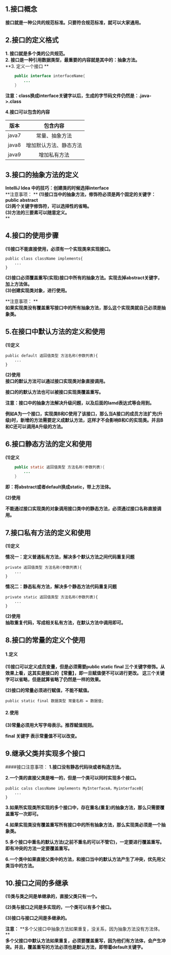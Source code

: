 ## 1.接口概念

**接口就是一种公共的规范标准。只要符合规范标准，就可以大家通用。**  

## 2.接口的定义格式

**1. 接口就是多个类的公共规范。**  
**2. 接口是一种引用数据类型，最重要的内容就是其中的：抽象方法。**  
**3. 定义一个接口 **  

```java
	public interface interfaceName{
		...
	}
```
**注意：class换成interface关键字以后，生成的字节码文件仍然是：.java->.class**  

**4.接口可以包含的内容**  

版本|包含内容
------- |:------------:
java7   |常量、抽象方法
java8   |增加默认方法、静态方法
java9   |增加私有方法


## 3.接口的抽象方法的定义

**IntelliJ Idea 中的技巧：创建类的时候选择interface**  
**注意事项：  **
**(1)接口当中的抽象方法，修饰符必须是两个固定的关键字：public  abstract**  
**(2)两个关键字修饰符，可以选择性的省略。**  
**(3)方法的三要素可以随意定义。**  
**  
## 4.接口的使用步骤

**(1)接口不能直接使用，必须有一个实现类来实现接口。**  

	public class className implements{
		...
	}
**(2)接口必须覆盖重写(实现)接口中所有的抽象方法。实现去掉abstract关键字，加上方法体。**    
**(3)创建实现类对象，进行使用。**  

**注意事项： **  
**如果实现类没有覆盖重写接口中的所有抽象方法，那么这个实现类就自己必须是抽象类。**   
## 5.在接口中默认方法的定义和使用

**(1)定义**  

	public default 返回值类型 方法名称(参数列表){
		...
	}
**(2)使用**  
**接口的默认方法可以通过接口实现类对象直接调用。**  

**接口的的默认方法也可以被接口实现类覆盖重写。**  

**注意：接口中的抽象方法解决升级问题，以及后面的lamd表达式等会用到。**  

**例如A为一个接口，实现类B和C使用了该接口，那么当A接口的成员方法扩充(升级)时，新增的方法需要定义成默认方法，这样才不会影响B和C的实现类。并且B和C还可以调用A升级的方法。**  

## 6.接口静态方法的定义和使用
**(1)定义**  
```java	
	public static 返回值类型 方法名称(参数列表){
		...
	}
```
**即：将abstract或者default换成static，带上方法体。**  

**(2)使用**  

**不能通过接口实现类的对象调用接口类中的静态方法，必须通过接口名称直接调用。**  

## 7.接口私有方法的定义和使用  

**(1)定义**  

**情况一：定义普通私有方法，解决多个默认方法之间代码重复问题**  

	private 返回值类型 方法名称(参数列表){
		...
	}
**情况二：静态私有方法，解决多个静态方法代码重复问题**   

	private static 返回值类型 方法名称(参数列表){
		...
	}
**(2)使用**  
**抽取重复代码，写成相关私有方法，在默认方法中调用即可。**  
## 8.接口的常量的定义个使用

#### 1.定义  

**(1)接口可以定义成员变量，但是必须需要public static final 三个关键字修饰。从效果上看，这其实是接口的【常量】，即一旦赋值便不可以进行更改。 这三个关键字可以省略，但是就算省略了仍然是一样的效果。**  

**(2)接口的常量必须进行赋值，不能不赋值。**  

	public static final 数据类型 常量名称 = 数据值;

#### 2.使用


**(3)常量必须用大写字母表示。推荐赋值规则。**  

**final 关键字 表示常量值不可以改变。**  
## 9.继承父类并实现多个接口
####接口注意事项：
**1.接口没有静态代码块或者构造方法。**  

**2.一个类的直接父类是唯一的，但是一个类可以同时实现多个接口。**  

	public calss className implements MyInterfaceA，MyinterfaceB{
		...
	}
**3.如果所实现类所实现的多个接口中，存在重名(重复)的抽象方法，那么只需要覆盖重写一次即可。**  

**4.如果实现类没有覆盖重写所有接口中的所有抽象方法，那么实现类必须是一个抽象类。**  

**5.多个接口中重名的默认方法(之前不重名的可以不管它)，一定要进行覆盖重写。即有冲突的方法一定要覆盖重写。**  

**6.一个类中如果直接父类中的方法，和接口当中的默认方法产生了冲突，优先用父类当中的方法。**  

## 10.接口之间的多继承

**(1)类与类之间是单继承的，直接父类只有一个。**  

**(2)类与接口之间是多实现的，一个类可以有多个接口。**  

**(3)接口与接口之间是多继承的。**  

**注意：**
**多个父接口中抽象方法如果重复，没关系，因为抽象方法没有方法体。  **  
**多个父接口中默认方法如果重复，必须要覆盖重写，因为他们有方法体，会产生冲突。并且，覆盖重写的方法必须也是默认方法，即带着default关键字。**   
